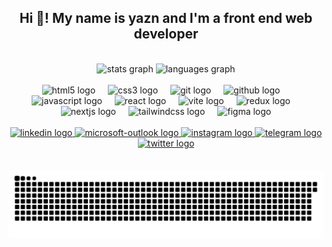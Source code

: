<h2 align="center">Hi 👋! My name is yazn and I'm a front end web developer</h2>
<br>
<div align="center">
    <img src="https://github-readme-stats.vercel.app/api?username=yazn-108&hide_title=false&hide_rank=false&show_icons=true&include_all_commits=false&count_private=false&disable_animations=false&theme=dracula&locale=en&hide_border=true" height="150" alt="stats graph">
    <img src="https://github-readme-stats.vercel.app/api/top-langs?username=yazn-108&locale=en&hide_title=false&layout=compact&card_width=320&langs_count=5&theme=dracula&hide_border=true" height="150" alt="languages graph">
</div>
<br>
<div align="center">
    <img src="https://cdn.jsdelivr.net/gh/devicons/devicon/icons/html5/html5-original.svg" height="30" alt="html5 logo">
    <img width="12">
    <img src="https://cdn.jsdelivr.net/gh/devicons/devicon/icons/css3/css3-original.svg" height="30" alt="css3 logo">
    <img width="12">
    <img src="https://cdn.jsdelivr.net/gh/devicons/devicon/icons/git/git-original.svg" height="30" alt="git logo">
    <img width="12">
    <img src="https://skillicons.dev/icons?i=github" height="30" alt="github logo">
    <img width="12">
    <img src="https://cdn.jsdelivr.net/gh/devicons/devicon/icons/javascript/javascript-original.svg" height="30" alt="javascript logo">
    <img width="12">
    <img src="https://cdn.jsdelivr.net/gh/devicons/devicon/icons/react/react-original.svg" height="30" alt="react logo">
    <img width="12">
    <img src="https://skillicons.dev/icons?i=vite" height="30" alt="vite logo">
    <img width="12">
    <img src="https://cdn.jsdelivr.net/gh/devicons/devicon/icons/redux/redux-original.svg" height="30" alt="redux logo">
    <img width="12">
    <img src="https://cdn.jsdelivr.net/gh/devicons/devicon/icons/nextjs/nextjs-original.svg" height="30" alt="nextjs logo">
    <img width="12">
    <img src="https://cdn.simpleicons.org/tailwindcss/06B6D4" height="30" alt="tailwindcss logo">
    <img width="12">
    <img src="https://cdn.jsdelivr.net/gh/devicons/devicon/icons/figma/figma-original.svg" height="30" alt="figma logo">
</div>
<br>
<div align="center">
    <a target="_blank" href="https://www.linkedin.com/in/yazn-frontEnd/">
        <img src="https://img.shields.io/static/v1?message=LinkedIn&logo=linkedin&label=&color=0077B5&logoColor=white&labelColor=&style=for-the-badge" height="35" alt="linkedin logo">
    </a>
    <a target="_blank" href="mailto:yazn_108@outlook.sa">
        <img src="https://img.shields.io/static/v1?message=Outlook&logo=microsoft-outlook&label=&color=0078D4&logoColor=white&labelColor=&style=for-the-badge" height="35" alt="microsoft-outlook logo">
    </a>
    <a target="_blank" href="https://www.instagram.com/yazn_108/">
        <img src="https://img.shields.io/static/v1?message=Instagram&logo=instagram&label=&color=E4405F&logoColor=white&labelColor=&style=for-the-badge" height="35" alt="instagram logo">
    </a>
    <a target="_blank" href="https://t.me/yazn_108">
        <img src="https://img.shields.io/static/v1?message=Telegram&logo=telegram&label=&color=2CA5E0&logoColor=white&labelColor=&style=for-the-badge" height="35" alt="telegram logo">
    </a>
    <a target="_blank" href="https://twitter.com/yazn_108">
        <img src="https://img.shields.io/static/v1?message=Twitter&logo=twitter&label=&color=1DA1F2&logoColor=white&labelColor=&style=for-the-badge" height="35" alt="twitter logo">
    </a>
</div>
<br>
<br clear="both">
<div align="center">
<img src="https://raw.githubusercontent.com/yazn-108/yazn-108/36efdb9231c033b764b6b2e473550af8d7a1d88c/snake.svg" alt="Snake animation">
</div>
<br>
